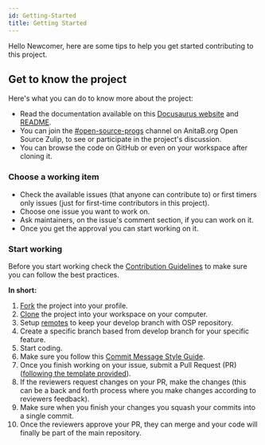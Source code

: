 ```yaml
---
id: Getting-Started
title: Getting Started
---
```


Hello Newcomer, here are some tips to help you get started contributing to this project.

## Get to know the project
Here's what you can do to know more about the project:

* Read the documentation available on this [Docusaurus website](https://osp-backend-docs.surge.sh/) and [README](https://github.com/anitab-org/anitab-forms-backend/blob/develop/README.md).
* You can join the [#open-source-progs](https://anitab-org.zulipchat.com/#narrow/stream/237907-open-source-progs) channel on AnitaB.org Open Source Zulip, to see or participate in the project's discussion.
* You can browse the code on GitHub or even on your workspace after cloning it.

### Choose a working item
* Check the available issues (that anyone can contribute to) or first timers only issues (just for first-time contributors in this project).
* Choose one issue you want to work on.
* Ask maintainers, on the issue's comment section, if you can work on it.
* Once you get the approval you can start working on it.

### Start working
Before you start working check the [Contribution Guidelines](https://github.com/anitab-org/anitab-forms-backend/blob/develop/.github/CONTRIBUTING.md) to make sure you can follow the best practices.

**In short:**

1. [Fork](./Fork,-Clone,-Remote-and-Pull-Request.md#fork-the-repo) the project into your profile.
2. [Clone](./Fork,-Clone,-Remote-and-Pull-Request.md#clone) the project into your workspace on your computer.
3. Setup [remotes](./Fork,-Clone,-Remote-and-Pull-Request.md#add-remote) to keep your develop branch with OSP repository.
4. Create a specific branch based from develop branch for your specific feature.
5. Start coding.
6. Make sure you follow this [Commit Message Style Guide](./Commit-Message-Style-Guide.md).
7. Once you finish working on your issue, submit a Pull Request (PR) ([following the template provided](https://github.com/anitab-org/anitab-forms-backend/blob/develop/.github/PULL_REQUEST_TEMPLATE.md)).
8. If the reviewers request changes on your PR, make the changes (this can be a back and forth process where you make changes according to reviewers feedback).
9. Make sure when you finish your changes you squash your commits into a single commit.
10. Once the reviewers approve your PR, they can merge and your code will finally be part of the main repository.
